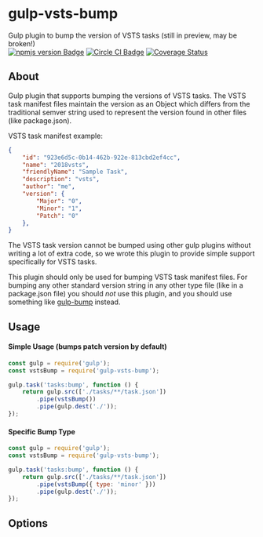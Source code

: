 # gulp-vsts-bump
Gulp plugin to bump the version of VSTS tasks  (still in preview, may be broken!)  
[![npmjs version Badge][npmjs-version-badge]][npmjs-pkg-url]
[![Circle CI Badge][circle-ci-badge]][circle-ci-url]
[![Coverage Status][coveralls-badge]][coveralls-url]  

## About
Gulp plugin that supports bumping the versions of VSTS tasks. The VSTS task manifest files maintain the version as an Object which differs from the traditional semver string used to represent the version found in other files (like package.json).

VSTS task manifest example:
```json
{
    "id": "923e6d5c-0b14-462b-922e-813cbd2ef4cc",
    "name": "2018vsts",
    "friendlyName": "Sample Task",
    "description": "vsts",
    "author": "me",
    "version": {
        "Major": "0",
        "Minor": "1",
        "Patch": "0"
    },
}
```

The VSTS task version cannot be bumped using other gulp plugins without writing a lot of extra code, so we wrote this plugin to provide simple support specifically for VSTS tasks.  

This plugin should only be used for bumping VSTS task manifest files. For bumping any other standard version string in any other type file (like in a package.json file) you should *not* use this plugin, and you should use something like [gulp-bump][gulp-bump-pkg-url] instead.

## Usage
#### Simple Usage (bumps patch version by default)
```js
const gulp = require('gulp');
const vstsBump = require('gulp-vsts-bump');

gulp.task('tasks:bump', function () {
    return gulp.src(['./tasks/**/task.json'])
        .pipe(vstsBump())
        .pipe(gulp.dest('./'));
});
```

#### Specific Bump Type
```js
const gulp = require('gulp');
const vstsBump = require('gulp-vsts-bump');

gulp.task('tasks:bump', function () {
    return gulp.src(['./tasks/**/task.json'])
        .pipe(vstsBump({ type: 'minor' }))
        .pipe(gulp.dest('./'));
});
```

## Options

[npmjs-version-badge]: https://img.shields.io/npm/v/gulp-vsts-bump.svg
[npmjs-pkg-url]: https://www.npmjs.com/package/guulp-vsts-bump
[circle-ci-badge]: https://circleci.com/gh/swellaby/gulp-vsts-bump.svg?style=svg
[circle-ci-url]: https://circleci.com/gh/swellaby/gulp-vsts-bump
[gulp-bump-pkg-url]: https://www.npmjs.com/package/gulp-bump
[coveralls-badge]: https://coveralls.io/repos/github/swellaby/gulp-vsts-bump/badge.svg?branch=master
[coveralls-url]: https://coveralls.io/github/swellaby/gulp-vsts-bump?branch=master
